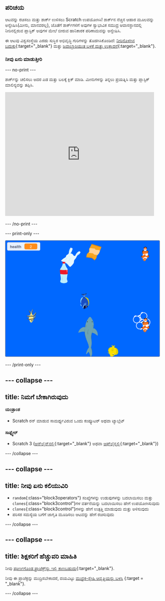 ## ಪರಿಚಯ

ಆಟವನ್ನು ರಚಿಸಲು ಮತ್ತು ಶಾರ್ಕ್‌ ಉಳಿಸಲು Scratch ಉಪಯೋಗಿಸಿ! ಶಾರ್ಕ್‌ನ ನೆಚ್ಚಿನ ಆಹಾರ ಮೂಲವನ್ನು ಅನ್ವೇಷಿಸಿ(ಮೀನು, ಮಾನವರಲ್ಲ), ಜೊತೆಗೆ ಶಾರ್ಕ್‌ಗಳಿಗೆ ಅವುಗಳ ಸ್ವಾಭಾವಿಕ ಸಮುದ್ರ ಆವಾಸಸ್ಥಾನದಲ್ಲಿ ನೀರಿನಲ್ಲಿರುವ ಪ್ಲಾಸ್ಟಿಕ್ ಅವುಗಳ ಮೇಲೆ ಬೀರುವ ಹಾನಿಕಾರಕ ಪರಿಣಾಮವನ್ನು ಅನ್ವೇಷಿಸಿ.

ಈ ಆಟವು ವಿಶ್ವಸಂಸ್ಥೆಯ ಎರಡು ಸುಸ್ಥಿರ ಅಭಿವೃದ್ಧಿ ಗುರಿಗಳನ್ನು ತೊಡಗಿಸಿಕೊಂಡಿದೆ: [ನೀರಿನೊಳಗಿನ ಬದುಕು](https://www.undp.org/sustainable-development-goals#below-water){:target="_blank"} ಮತ್ತು [ಜವಾಬ್ದಾರಿಯುತ ಬಳಕೆ ಮತ್ತು ಉತ್ಪಾದನೆ](https://www.undp.org/sustainable-development-goals#responsible-consumption-and-production){:target="_blank"}.

### ನೀವು ಏನು ಮಾಡುತ್ತೀರಿ

--- no-print ---

ಶಾರ್ಕ್‌ನ್ನು ಚಲಿಸಲು ಅದರ ಎಡ ಮತ್ತು ಬಲಕ್ಕೆ ಕ್ಲಿಕ್‌ ಮಾಡಿ. ಮೀನುಗಳನ್ನು ತಿನ್ನಲು ಪ್ರಯತ್ನಿಸಿ ಮತ್ತು ಪ್ಲಾಸ್ಟಿಕ್ ಮಾಲಿನ್ಯವನ್ನು ತಪ್ಪಿಸಿ.

<div class="scratch-preview">
<iframe src="https://scratch.mit.edu/projects/416171540/embed" allowtransparency="true" width="485" height="402" frameborder="0" scrolling="no" allowfullscreen></iframe>
</div>

--- /no-print ---

--- print-only ---

![ಸಂಪೂರ್ಣ ಪ್ರಾಜೆಕ್ಟ್](images/complete.png)

--- /print-only ---

--- collapse ---
---
title: ನಿಮಗೆ ಬೇಕಾಗಿರುವುದು
---

#### ಯಂತ್ರಾಂಶ

+ Scratch ರನ್‌ ಮಾಡುವ ಸಾಮರ್ಥ್ಯವಿರುವ ಒಂದು ಕಂಪ್ಯೂಟರ್‌ ಅಥವಾ ಟ್ಯಾಬ್ಲೆಟ್

#### ಸಾಫ್ಟ್ವೇರ್

+ Scratch 3 ([ಆನ್‌ಲೈನ್‌ನಲ್ಲಿ](https://scratch.mit.edu/){:target="_blank"} ಅಥವಾ [ಆಫ್‌ಲೈನ್ನಲ್ಲಿ](https://scratch.mit.edu/download){:target="_blank"})

--- /collapse ---

--- collapse ---
---
title: ನೀವು ಏನು ಕಲಿಯುವಿರಿ
---

+ `random`{:class="block3operators"} ಸಂಖ್ಯೆಗಳನ್ನು ಉಡುಪುಗಳನ್ನು ಬದಲಾಯಿಸಲು ಮತ್ತು `clones`{:class="block3control"}ಗಳ ವರ್ತನೆಯನ್ನು ಬದಲಾಯಿಸಲು ಹೇಗೆ ಉಪಯೋಗಿಸುವುದು
+ `clones`{:class="block3control"}ಗಳನ್ನು ಹೇಗೆ ಉತ್ಪತ್ತಿ ಮಾಡುವುದು ಮತ್ತು ಅಳಿಸುವುದು
+ ಪರಿಸರ ಸಮಸ್ಯೆಯ ಬಗೆಗೆ ಜಾಗೃತಿ ಮೂಡಿಸಲು ಆಟವನ್ನು ಹೇಗೆ ರಚಿಸುವುದು

--- /collapse ---

--- collapse ---
---
title: ಶಿಕ್ಷಕರಿಗೆ ಹೆಚ್ಚುವರಿ ಮಾಹಿತಿ
---

ನೀವು [ಪೂರ್ಣಗೊಂಡ ಪ್ರಾಜೆಕ್ಟ್‌ನ್ನು ಇಲ್ಲಿ ಕಾಣಬಹುದು](https://rpf.io/p/kn-IN/save-the-shark-get){:target="_blank"}.

ನೀವು ಈ ಪ್ರಾಜೆಕ್ಟನ್ನು ಮುದ್ರಿಸಬೇಕಾದರೆ, ದಯವಿಟ್ಟು [ಮುದ್ರಕ-ಸ್ನೇಹಿ ಆವೃತ್ತಿಯನ್ನು ಬಳಸಿ](https://projects.raspberrypi.org/kn-IN/projects/save-the-shark/print) {:target = "_blank"}.

--- /collapse ---
